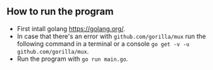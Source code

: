 ## How to run the program

- First intall golang https://golang.org/.
- In case that there's an error with ``github.com/gorilla/mux`` run the following command in a terminal or a console ``go get -v -u github.com/gorilla/mux``.
- Run the program with ``go run main.go``.